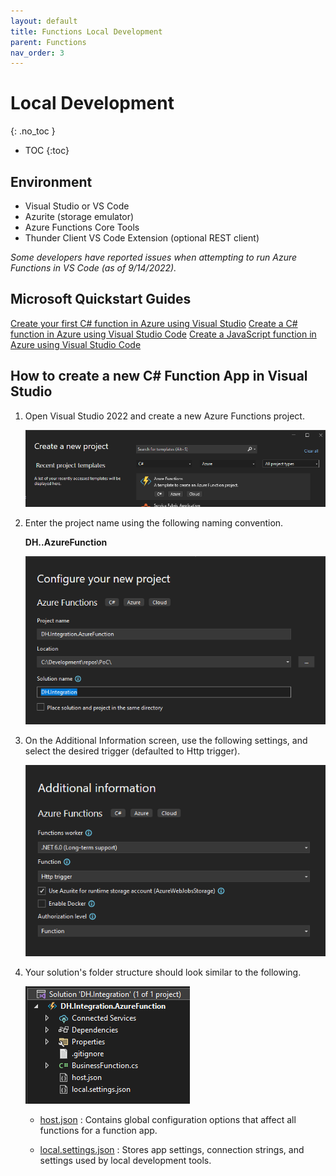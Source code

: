 ```yaml
---
layout: default
title: Functions Local Development
parent: Functions
nav_order: 3
---
```


# Local Development
{: .no_toc }

- TOC
{:toc}

## Environment

- Visual Studio or VS Code
- Azurite (storage emulator)
- Azure Functions Core Tools
- Thunder Client VS Code Extension (optional REST client)

*Some developers have reported issues when attempting to run 
Azure Functions in VS Code (as of 9/14/2022).*

## Microsoft Quickstart Guides

[Create your first C# function in Azure using Visual Studio](https://docs.microsoft.com/en-us/azure/azure-functions/functions-create-your-first-function-visual-studio?tabs=in-process)
[Create a C# function in Azure using Visual Studio Code](https://docs.microsoft.com/en-us/azure/azure-functions/create-first-function-vs-code-csharp?tabs=in-process)
[Create a JavaScript function in Azure using Visual Studio Code](https://docs.microsoft.com/en-us/azure/azure-functions/create-first-function-vs-code-node)

## How to create a new C# Function App in Visual Studio

1. Open Visual Studio 2022 and create a new Azure Functions project.

    ![CreateNewProject](../assets/images/function-create-new-project.png)

2. Enter the project name using the following naming convention.

    **DH.<Integration Name>.AzureFunction**

    ![ConfigureProject](../assets/images/function-configure-project.png)

3. On the Additional Information screen, use the following settings, and 
select the desired trigger (defaulted to Http trigger).

    ![AdditionalInformation](../assets/images/function-additional-info.png)

4. Your solution's folder structure should look similar to the following.

    ![Structure](../assets/images/function-structure.png)

    - [host.json](https://docs.microsoft.com/en-us/azure/azure-functions/functions-host-json)
    : Contains global configuration options that affect all functions for 
    a function app.

    - [local.settings.json](https://docs.microsoft.com/en-us/azure/azure-functions/functions-run-local?tabs=v4%2Cwindows%2Ccsharp%2Cportal%2Cbash#local-settings)
    : Stores app settings, connection strings, and settings used by local 
    development tools.
    